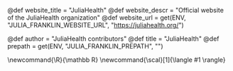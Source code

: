 <!--
Add here global page variables to use throughout your
website.
The website_* must be defined for the RSS to work
-->
@def website_title = "JuliaHealth"
@def website_descr = "Official website of the JuliaHealth organization"
@def website_url   = get(ENV, "JULIA_FRANKLIN_WEBSITE_URL", "https://juliahealth.org/")

@def author = "JuliaHealth contributors"
@def title = "JuliaHealth"
@def prepath = get(ENV, "JULIA_FRANKLIN_PREPATH", "")

<!--
Add here global latex commands to use throughout your
pages. It can be math commands but does not need to be.
For instance:
* \newcommand{\phrase}{This is a long phrase to copy.}
-->
\newcommand{\R}{\mathbb R}
\newcommand{\scal}[1]{\langle #1 \rangle}
